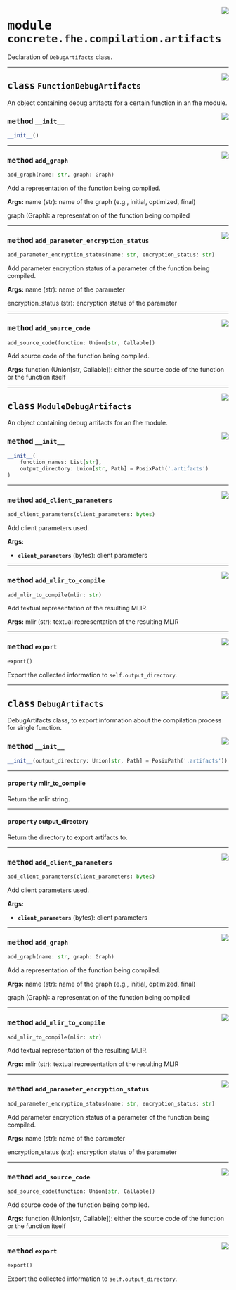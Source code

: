 <!-- markdownlint-disable -->

<a href="../../../compilers/concrete-compiler/compiler/lib/Bindings/Python/concrete/fhe/compilation/artifacts.py#L0"><img align="right" style="float:right;" src="https://img.shields.io/badge/-source-cccccc?style=flat-square"></a>

# <kbd>module</kbd> `concrete.fhe.compilation.artifacts`
Declaration of `DebugArtifacts` class. 



---

<a href="../../../compilers/concrete-compiler/compiler/lib/Bindings/Python/concrete/fhe/compilation/artifacts.py#L17"><img align="right" style="float:right;" src="https://img.shields.io/badge/-source-cccccc?style=flat-square"></a>

## <kbd>class</kbd> `FunctionDebugArtifacts`
An object containing debug artifacts for a certain function in an fhe module. 

<a href="../../../compilers/concrete-compiler/compiler/lib/Bindings/Python/concrete/fhe/compilation/artifacts.py#L27"><img align="right" style="float:right;" src="https://img.shields.io/badge/-source-cccccc?style=flat-square"></a>

### <kbd>method</kbd> `__init__`

```python
__init__()
```








---

<a href="../../../compilers/concrete-compiler/compiler/lib/Bindings/Python/concrete/fhe/compilation/artifacts.py#L61"><img align="right" style="float:right;" src="https://img.shields.io/badge/-source-cccccc?style=flat-square"></a>

### <kbd>method</kbd> `add_graph`

```python
add_graph(name: str, graph: Graph)
```

Add a representation of the function being compiled. 



**Args:**
  name (str):  name of the graph (e.g., initial, optimized, final) 

 graph (Graph):  a representation of the function being compiled 

---

<a href="../../../compilers/concrete-compiler/compiler/lib/Bindings/Python/concrete/fhe/compilation/artifacts.py#L48"><img align="right" style="float:right;" src="https://img.shields.io/badge/-source-cccccc?style=flat-square"></a>

### <kbd>method</kbd> `add_parameter_encryption_status`

```python
add_parameter_encryption_status(name: str, encryption_status: str)
```

Add parameter encryption status of a parameter of the function being compiled. 



**Args:**
  name (str):  name of the parameter 

 encryption_status (str):  encryption status of the parameter 

---

<a href="../../../compilers/concrete-compiler/compiler/lib/Bindings/Python/concrete/fhe/compilation/artifacts.py#L33"><img align="right" style="float:right;" src="https://img.shields.io/badge/-source-cccccc?style=flat-square"></a>

### <kbd>method</kbd> `add_source_code`

```python
add_source_code(function: Union[str, Callable])
```

Add source code of the function being compiled. 



**Args:**
  function (Union[str, Callable]):  either the source code of the function or the function itself 


---

<a href="../../../compilers/concrete-compiler/compiler/lib/Bindings/Python/concrete/fhe/compilation/artifacts.py#L79"><img align="right" style="float:right;" src="https://img.shields.io/badge/-source-cccccc?style=flat-square"></a>

## <kbd>class</kbd> `ModuleDebugArtifacts`
An object containing debug artifacts for an fhe module. 

<a href="../../../compilers/concrete-compiler/compiler/lib/Bindings/Python/concrete/fhe/compilation/artifacts.py#L89"><img align="right" style="float:right;" src="https://img.shields.io/badge/-source-cccccc?style=flat-square"></a>

### <kbd>method</kbd> `__init__`

```python
__init__(
    function_names: List[str],
    output_directory: Union[str, Path] = PosixPath('.artifacts')
)
```








---

<a href="../../../compilers/concrete-compiler/compiler/lib/Bindings/Python/concrete/fhe/compilation/artifacts.py#L109"><img align="right" style="float:right;" src="https://img.shields.io/badge/-source-cccccc?style=flat-square"></a>

### <kbd>method</kbd> `add_client_parameters`

```python
add_client_parameters(client_parameters: bytes)
```

Add client parameters used. 



**Args:**
 
 - <b>`client_parameters`</b> (bytes):  client parameters 

---

<a href="../../../compilers/concrete-compiler/compiler/lib/Bindings/Python/concrete/fhe/compilation/artifacts.py#L99"><img align="right" style="float:right;" src="https://img.shields.io/badge/-source-cccccc?style=flat-square"></a>

### <kbd>method</kbd> `add_mlir_to_compile`

```python
add_mlir_to_compile(mlir: str)
```

Add textual representation of the resulting MLIR. 



**Args:**
  mlir (str):  textual representation of the resulting MLIR 

---

<a href="../../../compilers/concrete-compiler/compiler/lib/Bindings/Python/concrete/fhe/compilation/artifacts.py#L119"><img align="right" style="float:right;" src="https://img.shields.io/badge/-source-cccccc?style=flat-square"></a>

### <kbd>method</kbd> `export`

```python
export()
```

Export the collected information to `self.output_directory`. 


---

<a href="../../../compilers/concrete-compiler/compiler/lib/Bindings/Python/concrete/fhe/compilation/artifacts.py#L212"><img align="right" style="float:right;" src="https://img.shields.io/badge/-source-cccccc?style=flat-square"></a>

## <kbd>class</kbd> `DebugArtifacts`
DebugArtifacts class, to export information about the compilation process for single function. 

<a href="../../../compilers/concrete-compiler/compiler/lib/Bindings/Python/concrete/fhe/compilation/artifacts.py#L219"><img align="right" style="float:right;" src="https://img.shields.io/badge/-source-cccccc?style=flat-square"></a>

### <kbd>method</kbd> `__init__`

```python
__init__(output_directory: Union[str, Path] = PosixPath('.artifacts'))
```






---

#### <kbd>property</kbd> mlir_to_compile

Return the mlir string. 

---

#### <kbd>property</kbd> output_directory

Return the directory to export artifacts to. 



---

<a href="../../../compilers/concrete-compiler/compiler/lib/Bindings/Python/concrete/fhe/compilation/artifacts.py#L273"><img align="right" style="float:right;" src="https://img.shields.io/badge/-source-cccccc?style=flat-square"></a>

### <kbd>method</kbd> `add_client_parameters`

```python
add_client_parameters(client_parameters: bytes)
```

Add client parameters used. 



**Args:**
 
 - <b>`client_parameters`</b> (bytes):  client parameters 

---

<a href="../../../compilers/concrete-compiler/compiler/lib/Bindings/Python/concrete/fhe/compilation/artifacts.py#L248"><img align="right" style="float:right;" src="https://img.shields.io/badge/-source-cccccc?style=flat-square"></a>

### <kbd>method</kbd> `add_graph`

```python
add_graph(name: str, graph: Graph)
```

Add a representation of the function being compiled. 



**Args:**
  name (str):  name of the graph (e.g., initial, optimized, final) 

 graph (Graph):  a representation of the function being compiled 

---

<a href="../../../compilers/concrete-compiler/compiler/lib/Bindings/Python/concrete/fhe/compilation/artifacts.py#L262"><img align="right" style="float:right;" src="https://img.shields.io/badge/-source-cccccc?style=flat-square"></a>

### <kbd>method</kbd> `add_mlir_to_compile`

```python
add_mlir_to_compile(mlir: str)
```

Add textual representation of the resulting MLIR. 



**Args:**
  mlir (str):  textual representation of the resulting MLIR 

---

<a href="../../../compilers/concrete-compiler/compiler/lib/Bindings/Python/concrete/fhe/compilation/artifacts.py#L232"><img align="right" style="float:right;" src="https://img.shields.io/badge/-source-cccccc?style=flat-square"></a>

### <kbd>method</kbd> `add_parameter_encryption_status`

```python
add_parameter_encryption_status(name: str, encryption_status: str)
```

Add parameter encryption status of a parameter of the function being compiled. 



**Args:**
  name (str):  name of the parameter 

 encryption_status (str):  encryption status of the parameter 

---

<a href="../../../compilers/concrete-compiler/compiler/lib/Bindings/Python/concrete/fhe/compilation/artifacts.py#L222"><img align="right" style="float:right;" src="https://img.shields.io/badge/-source-cccccc?style=flat-square"></a>

### <kbd>method</kbd> `add_source_code`

```python
add_source_code(function: Union[str, Callable])
```

Add source code of the function being compiled. 



**Args:**
  function (Union[str, Callable]):  either the source code of the function or the function itself 

---

<a href="../../../compilers/concrete-compiler/compiler/lib/Bindings/Python/concrete/fhe/compilation/artifacts.py#L283"><img align="right" style="float:right;" src="https://img.shields.io/badge/-source-cccccc?style=flat-square"></a>

### <kbd>method</kbd> `export`

```python
export()
```

Export the collected information to `self.output_directory`. 


